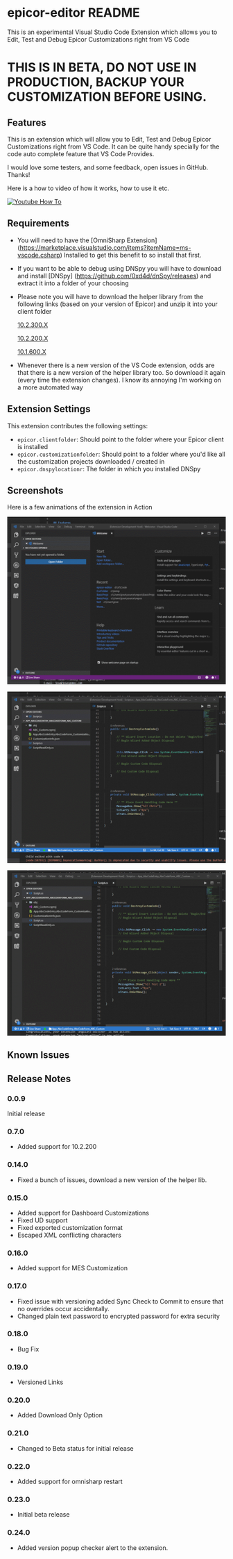 # epicor-editor README

This is an experimental Visual Studio Code Extension which allows you to Edit, Test and Debug Epicor Customizations right from VS Code
# THIS IS IN BETA, DO NOT USE IN PRODUCTION, BACKUP YOUR CUSTOMIZATION BEFORE USING.


## Features

This is an extension which will allow you to Edit, Test and Debug Epicor Customizations right from VS Code. It can be quite handy specially for the code auto complete feature that VS Code Provides.

I would love some testers, and some feedback, open issues in GitHub. Thanks!

Here is a how to video of how it works, how to use it etc.

[![Youtube How To](https://img.youtube.com/vi/JTZqZcwWnv8/0.jpg)](https://youtu.be/JTZqZcwWnv8 "Visual Studio Code Epicor Customization Editor")






## Requirements

* You will need to have the [OmniSharp Extension] (https://marketplace.visualstudio.com/items?itemName=ms-vscode.csharp) Installed to get this benefit to so install that first.

* If you want to be able to debug using DNSpy you will have to download and install [DNSpy] (https://github.com/0xd4d/dnSpy/releases) and extract it into a folder of your choosing

* Please note you will have to download the helper library from the following links (based on your version of Epicor) and unzip it into your client folder

    [10.2.300.X](https://josecgomez.com/files/CustomizationHelper.10.2.300.X.zip?0.23.0)

    [10.2.200.X](https://josecgomez.com/files/CustomizationHelper.10.2.200.X.zip?0.23.0)

    [10.1.600.X](https://josecgomez.com/files/CustomizationHelper.10.1.600.X.zip?0.23.0)

* Whenever there is a new version of the VS Code extension, odds are that there is a new version of the helper library too. So download it again (every time the extension changes). I know its annoying I'm working on a more automated way    

## Extension Settings

This extension contributes the following settings:

* `epicor.clientfolder`: Should point to the folder where your Epicor client is installed
* `epicor.customizationfolder`: Should point to a folder where you'd like all the customization projects downloaded / created in
* `epicor.dnspylocationr`: The folder in which you installed DNSpy 

## Screenshots
Here is a few animations of the extension in Action

![Opening a Customization](images/VSCodeOpen.gif)

![Editing / Running a Customization](images/VSCodeSyncTest.gif)

![Debugging a Customization using DnSpy](images/VSCodeDebug.gif)


## Known Issues



## Release Notes

### 0.0.9

Initial release 

### 0.7.0
* Added support for 10.2.200

### 0.14.0
* Fixed a bunch of issues, download a new version of the helper lib.

### 0.15.0
* Added support for Dashboard Customizations
* Fixed UD support
* Fixed exported customization format
* Escaped XML conflicting characters

### 0.16.0
* Added support for MES Customization

### 0.17.0
* Fixed issue with versioning added Sync Check to Commit to ensure that no overrides occur accidentally.
* Changed plain text password to encrypted password for extra security

### 0.18.0
* Bug Fix

### 0.19.0
* Versioned Links

### 0.20.0
* Added Download Only Option

### 0.21.0
* Changed to Beta status for initial release

### 0.22.0
* Added support for omnisharp restart

### 0.23.0
* Initial beta release

### 0.24.0
* Added version popup checker alert to the extension.